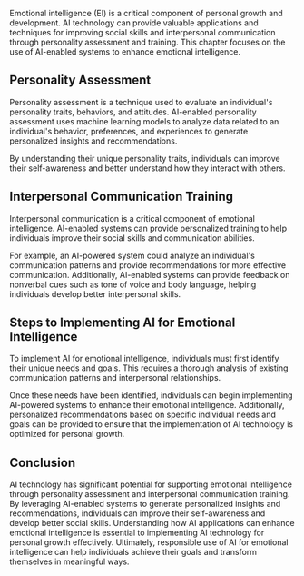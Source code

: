 

Emotional intelligence (EI) is a critical component of personal growth and development. AI technology can provide valuable applications and techniques for improving social skills and interpersonal communication through personality assessment and training. This chapter focuses on the use of AI-enabled systems to enhance emotional intelligence.

Personality Assessment
----------------------

Personality assessment is a technique used to evaluate an individual's personality traits, behaviors, and attitudes. AI-enabled personality assessment uses machine learning models to analyze data related to an individual's behavior, preferences, and experiences to generate personalized insights and recommendations.

By understanding their unique personality traits, individuals can improve their self-awareness and better understand how they interact with others.

Interpersonal Communication Training
------------------------------------

Interpersonal communication is a critical component of emotional intelligence. AI-enabled systems can provide personalized training to help individuals improve their social skills and communication abilities.

For example, an AI-powered system could analyze an individual's communication patterns and provide recommendations for more effective communication. Additionally, AI-enabled systems can provide feedback on nonverbal cues such as tone of voice and body language, helping individuals develop better interpersonal skills.

Steps to Implementing AI for Emotional Intelligence
---------------------------------------------------

To implement AI for emotional intelligence, individuals must first identify their unique needs and goals. This requires a thorough analysis of existing communication patterns and interpersonal relationships.

Once these needs have been identified, individuals can begin implementing AI-powered systems to enhance their emotional intelligence. Additionally, personalized recommendations based on specific individual needs and goals can be provided to ensure that the implementation of AI technology is optimized for personal growth.

Conclusion
----------

AI technology has significant potential for supporting emotional intelligence through personality assessment and interpersonal communication training. By leveraging AI-enabled systems to generate personalized insights and recommendations, individuals can improve their self-awareness and develop better social skills. Understanding how AI applications can enhance emotional intelligence is essential to implementing AI technology for personal growth effectively. Ultimately, responsible use of AI for emotional intelligence can help individuals achieve their goals and transform themselves in meaningful ways.
